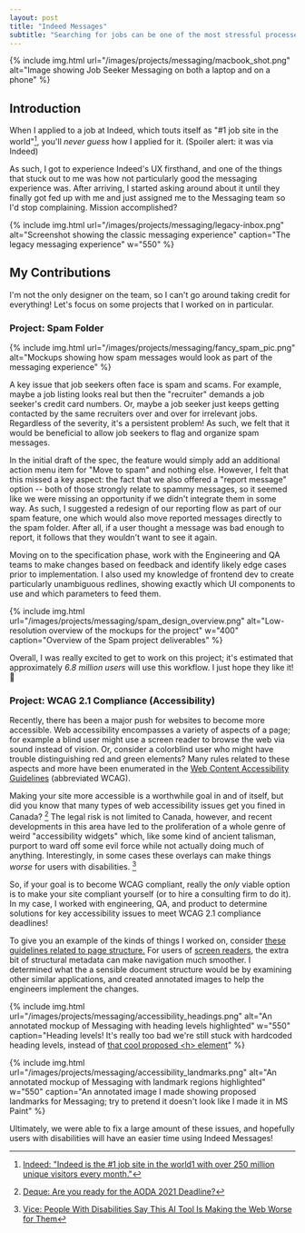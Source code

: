 ```yaml
---
layout: post
title: "Indeed Messages"
subtitle: "Searching for jobs can be one of the most stressful processes. Can we make communication easier solely via a new user interface?"
---
```


{% include img.html
  url="/images/projects/messaging/macbook_shot.png"
  alt="Image showing Job Seeker Messaging on both a laptop and on a phone"
%}

## Introduction

When I applied to a job at Indeed, which touts itself as "#1 job site in the world"[^indeedabout], you'll _never guess_ how I applied for it. (Spoiler alert: it was via Indeed)

As such, I got to experience Indeed's UX firsthand, and one of the things that stuck out to me was how not particularly good the messaging experience was. After arriving, I started asking around about it until they finally got fed up with me and just assigned me to the Messaging team so I'd stop complaining. Mission accomplished?

{% include img.html
  url="/images/projects/messaging/legacy-inbox.png"
  alt="Screenshot showing the classic messaging experience"
  caption="The legacy messaging experience"
  w="550"
%}

## My Contributions

I'm not the only designer on the team, so I can't go around taking credit for everything! Let's focus on some projects that I worked on in particular.

### Project: Spam Folder

{% include img.html
  url="/images/projects/messaging/fancy_spam_pic.png"
  alt="Mockups showing how spam messages would look as part of the messaging experience"
%}

A key issue that job seekers often face is spam and scams. For example, maybe a job listing looks real but then the "recruiter" demands a job seeker's credit card numbers. Or, maybe a job seeker just keeps getting contacted by the same recruiters over and over for irrelevant jobs. Regardless of the severity, it's a persistent problem! As such, we felt that it would be beneficial to allow job seekers to flag and organize spam messages.

In the initial draft of the spec, the feature would simply add an additional action menu item for "Move to spam" and nothing else. However, I felt that this missed a key aspect: the fact that we also offered a "report message" option -- both of those strongly relate to spammy messages, so it seemed like we were missing an opportunity if we didn't integrate them in some way. As such, I suggested a redesign of our reporting flow as part of our spam feature, one which would also move reported messages directly to the spam folder. After all, if a user thought a message was bad enough to report, it follows that they wouldn't want to see it again. 

Moving on to the specification phase, work with the Engineering and QA teams to make changes based on feedback and identify likely edge cases prior to implementation. I also used my knowledge of frontend dev to create particularly unambiguous redlines, showing exactly which UI components to use and which parameters to feed them.


{% include img.html
  url="/images/projects/messaging/spam_design_overview.png"
  alt="Low-resolution overview of the mockups for the project"
  w="400"
  caption="Overview of the Spam project deliverables"
%}

Overall, I was really excited to get to work on this project; it's estimated that approximately *6.8 million users* will use this workflow. I just hope they like it! 🤞 
### Project: WCAG 2.1 Compliance (Accessibility)

Recently, there has been a major push for websites to become more accessible. Web accessibility encompasses a variety of aspects of a page; for example a blind user might use a screen reader to browse the web via sound instead of vision. Or, consider a colorblind user who might have trouble distinguishing red and green elements? Many rules related to these aspects and more have been enumerated in the [Web Content Accessibility Guidelines](https://en.wikipedia.org/wiki/Web_Content_Accessibility_Guidelines) (abbreviated WCAG).

Making your site more accessible is a worthwhile goal in and of itself, but did you know that many types of web accessibility issues get you fined in Canada? [^canadalaw] The legal risk is not limited to Canada, however, and recent developments in this area have led to the proliferation of a whole genre of weird "accessibility widgets" which, like some kind of ancient talisman, purport to ward off some evil force while not actually doing much of anything. Interestingly, in some cases these overlays can make things _worse_ for users with disabilities. [^overlaysbad]

So, if your goal is to become WCAG compliant, really the _only_ viable option is to make your site compliant yourself (or to hire a consulting firm to do it). In my case, I worked with engineering, QA, and product to determine solutions for key accessibility issues to meet WCAG 2.1 compliance deadlines!

To give you an example of the kinds of things I worked on, consider [these guidelines related to page structure.](https://www.w3.org/WAI/tutorials/page-structure) For users of [screen readers](https://en.wikipedia.org/wiki/Screen_reader), the extra bit of structural metadata can make navigation much smoother. I determined what the a sensible document structure would be by examining other similar applications, and created annotated images to help the engineers implement the changes.

{% include img.html
  url="/images/projects/messaging/accessibility_headings.png"
  alt="An annotated mockup of Messaging with heading levels highlighted"
  w="550"
  caption="Heading levels! It's really too bad we're still stuck with hardcoded heading levels, instead of <a href='http://blogoscoped.com/archive/2005-04-20-n74.html'>that cool proposed &lt;h&gt; element</a>"
%}

{% include img.html
  url="/images/projects/messaging/accessibility_landmarks.png"
  alt="An annotated mockup of Messaging with landmark regions highlighted"
  w="550"
  caption="An annotated image I made showing proposed landmarks for Messaging; try to pretend it doesn't look like I made it in MS Paint"
%}

Ultimately, we were able to fix a large amount of these issues, and hopefully users with disabilities will have an easier time using Indeed Messages!


[^indeedabout]: [Indeed: "Indeed is the #1 job site in the world1 with over 250 million unique visitors every month."](https://www.indeed.com/about)
[^canadalaw]: [Deque: Are you ready for the AODA 2021 Deadline?](https://www.deque.com/blog/are-you-ready-for-the-aoda-2021-deadline/)
[^overlaysbad]: [Vice: People With Disabilities Say This AI Tool Is Making the Web Worse for Them](https://www.vice.com/en/article/m7az74/people-with-disabilities-say-this-ai-tool-is-making-the-web-worse-for-them)